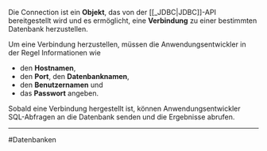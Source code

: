 Die Connection ist ein **Objekt**, das von der [[_JDBC|JDBC]]-API bereitgestellt wird und es ermöglicht, eine **Verbindung** zu einer bestimmten Datenbank herzustellen.

Um eine Verbindung herzustellen, müssen die Anwendungsentwickler in der Regel Informationen wie 
- den **Hostnamen**, 
- den **Port**, den **Datenbanknamen**, 
- den **Benutzernamen** und 
- das **Passwort** angeben. 

Sobald eine Verbindung hergestellt ist, können Anwendungsentwickler SQL-Abfragen an die Datenbank senden und die Ergebnisse abrufen.
___
#Datenbanken 